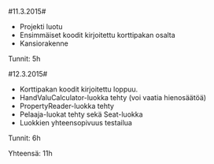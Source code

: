 #11.3.2015#

* Projekti luotu
* Ensimmäiset koodit kirjoitettu korttipakan osalta
* Kansiorakenne

Tunnit: 5h

#12.3.2015#

* Korttipakan koodit kirjoitettu loppuu.
* HandValuCalculator-luokka tehty (voi vaatia hienosäätöä)
* PropertyReader-luokka tehty
* Pelaaja-luokat tehty sekä Seat-luokka
* Luokkien yhteensopivuus testailua

Tunnit: 6h

Yhteensä: 11h
